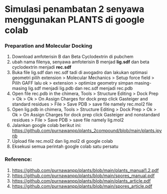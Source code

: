 # Simulasi penambatan 2 senyawa menggunakan PLANTS di google colab 

### Preparation and Molecular Docking
1. Download amfoterisin B dan Beta Cyclodextrin di pubchem
2. ubah nama filenya, senyawa  amfoterisin B menjad **lig.sdf** dan beta cyclodextrin menjadi **rec.sdf**
3. Buka file lig.sdf dan rec.sdf tadi di avogadro dan lakukan optimasi geometri pilih extension > Molecular Mechanics > Setup force field > Pilih GAFF lalu ok > extension  > optimize geometry simpan masing-masing lig.sdf menjadi lig.pdb dan rec.sdf menjadi rec.pdb
4. Open file rec.pdb in the chimera, Tools > Structure Editing > Dock Prep > Ok > Ok > On Assign Charges for dock prep click Gasteiger and standard residues > File > Save PDB > save file namely rec.mol2 file
5. Open lig.pdb in chimera, Tools > Structure Editing > Dock Prep > Ok > Ok > On Assign Charges for dock prep click Gasteiger and nonstandard residues > File > Save PDB > save file namely lig.mol2
6. Jalankan google colab berikut ini: https://github.com/purnawanpp/plants_2compound/blob/main/plants.ipynb
7. Upload file rec.mol2 dan lig.mol2 di google colab
8. Eksekusi semua perintah google colab satu persatu

### Reference:
1. https://github.com/purnawanpp/plants/blob/main/plants_manual1.2.pdf
2. https://github.com/purnawanpp/plants/blob/main/spores_manual.pdf
3. https://github.com/purnawanpp/plants/blob/main/plants_article.pdf
4. https://github.com/purnawanpp/plants/blob/main/spores_article.pdf
